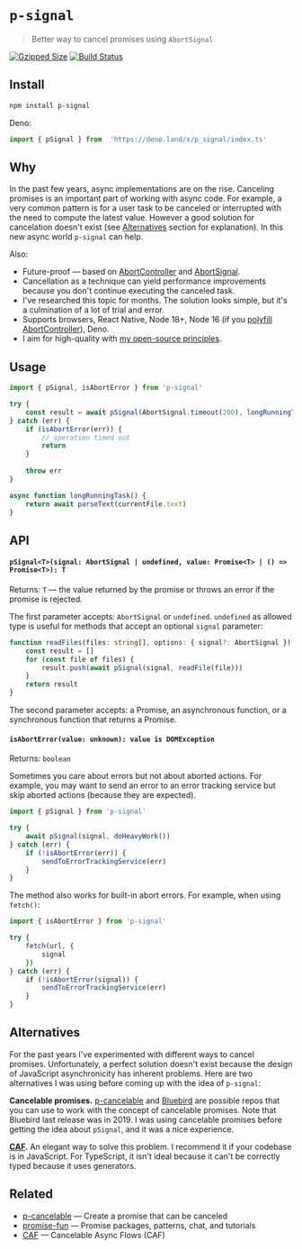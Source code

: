 # `p-signal`

> Better way to cancel promises using `AbortSignal`

[![Gzipped Size](https://img.shields.io/bundlephobia/minzip/p-signal)](https://bundlephobia.com/result?p=p-signal)
[![Build Status](https://img.shields.io/github/workflow/status/astoilkov/p-signal/CI)](https://github.com/astoilkov/p-signal/actions/workflows/main.yml)

## Install

```bash
npm install p-signal
```

Deno:
```ts
import { pSignal } from  'https://deno.land/x/p_signal/index.ts'
```

## Why

In the past few years, async implementations are on the rise. Canceling promises is an important part of working with async code. For example, a very common pattern is for a user task to be canceled or interrupted with the need to compute the latest value. However a good solution for cancelation doesn't exist (see [Alternatives](#alternatives) section for explanation). In this new async world `p-signal` can help.

Also:
- Future-proof — based on [AbortController](https://developer.mozilla.org/en-US/docs/Web/API/AbortController) and [AbortSignal](https://developer.mozilla.org/en-US/docs/Web/API/AbortSignal).
- Cancellation as a technique can yield performance improvements because you don't continue executing the canceled task.
- I've researched this topic for months. The solution looks simple, but it's a culmination of a lot of trial and error.
- Supports browsers, React Native, Node 18+, Node 16 (if you [polyfill AbortController](https://github.com/mo/abortcontroller-polyfill)), Deno.
- I aim for high-quality with [my open-source principles](https://astoilkov.com/my-open-source-principles).

## Usage

```ts
import { pSignal, isAbortError } from 'p-signal'

try {
    const result = await pSignal(AbortSignal.timeout(200), longRunningTask())
} catch (err) {
    if (isAbortError(err)) {
        // operation timed out
        return
    }
    
    throw err
}

async function longRunningTask() {
    return await parseText(currentFile.text)
}
```

## API

#### `pSignal<T>(signal: AbortSignal | undefined, value: Promise<T> | () => Promise<T>): T`

Returns: `T` — the value returned by the promise or throws an error if the promise is rejected.

The first parameter accepts: `AbortSignal` or `undefined`. `undefined` as allowed type is useful for methods that accept an optional `signal` parameter:
```ts
function readFiles(files: string[], options: { signal?: AbortSignal }) {
    const result = []
    for (const file of files) {
        result.push(await pSignal(signal, readFile(file)))
    }
    return result
}
```

The second parameter accepts: a Promise, an asynchronous function, or a synchronous function that returns a Promise.

#### `isAbortError(value: unknown): value is DOMException`

Returns: `boolean`

Sometimes you care about errors but not about aborted actions. For example, you may want to send an error to an error tracking service but skip aborted actions (because they are expected).

```ts
import { pSignal } from 'p-signal'

try {
    await pSignal(signal, doHeavyWork())
} catch (err) {
    if (!isAbortError(err)) {
        sendToErrorTrackingService(err)
    }
}
```

The method also works for built-in abort errors. For example, when using `fetch()`:
```ts
import { isAbortError } from 'p-signal'

try {
    fetch(url, {
        signal
    })
} catch (err) {
    if (!isAbortError(signal)) {
        sendToErrorTrackingService(err)
    }
}
```

## Alternatives

For the past years I've experimented with different ways to cancel promises. Unfortunately, a perfect solution doesn't exist because the design of JavaScript asynchronicity has inherent problems. Here are two alternatives I was using before coming up with the idea of `p-signal`:

**Cancelable promises.** [p-cancelable](https://github.com/sindresorhus/p-cancelable) and [Bluebird](https://github.com/petkaantonov/bluebird) are possible repos that you can use to work with the concept of cancelable promises. Note that Bluebird last release was in 2019. I was using cancelable promises before getting the idea about `pSignal`, and it was a nice experience.

**[CAF](https://github.com/getify/CAF).** An elegant way to solve this problem. I recommend it if your codebase is in JavaScript. For TypeScript, it isn't ideal because it can't be correctly typed because it uses generators.

## Related

- [p-cancelable](https://github.com/sindresorhus/p-cancelable) — Create a promise that can be canceled
- [promise-fun](https://github.com/sindresorhus/promise-fun) — Promise packages, patterns, chat, and tutorials
- [CAF](https://github.com/getify/CAF) — Cancelable Async Flows (CAF)
